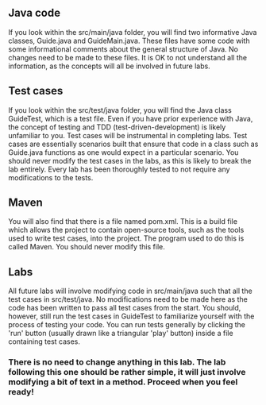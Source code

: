 
## Java code
If you look within the src/main/java folder, you will find two informative Java classes, Guide.java and GuideMain.java. These files have some code with some informational comments about the general structure of Java. No changes need to be made to these files. It is OK to not understand all the information, as the concepts will all be involved in future labs.

## Test cases
If you look within the src/test/java folder, you will find the Java class GuideTest, which is a test file. Even if you have prior experience with Java, the concept of testing and TDD (test-driven-development) is likely unfamiliar to you. Test cases will be instrumental in completing labs. Test cases are essentially scenarios built that ensure that code in a class such as Guide.java functions as one would expect in a particular scenario. You should never modify the test cases in the labs, as this is likely to break the lab entirely. Every lab has been thoroughly tested to not require any modifications to the tests.

## Maven
You will also find that there is a file named pom.xml. This is a build file which allows the project to contain open-source tools, such as the tools used to write test cases, into the project. The program used to do this is called Maven. You should never modify this file.

## Labs
All future labs will involve modifying code in src/main/java such that all the test cases in src/test/java. No modifications need to be made here as the code has been written to pass all test cases from the start. You should, however, still run the test cases in GuideTest to familiarize yourself with the process of testing your code. You can run tests generally by clicking the 'run' button (usually drawn like a triangular 'play' button) inside a file containing test cases.

### There is no need to change anything in this lab. The lab following this one should be rather simple, it will just involve modifying a bit of text in a method. Proceed when you feel ready!
